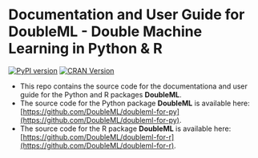 # Documentation and User Guide for DoubleML - Double Machine Learning in Python & R

[![PyPI version](https://badge.fury.io/py/DoubleML.svg)](https://badge.fury.io/py/DoubleML)
[![CRAN Version](https://www.r-pkg.org/badges/version/DoubleML)](https://cran.r-project.org/package=DoubleML)

- This repo contains the source code for the documentationa and user guide for the Python and R packages **DoubleML**.
- The source code for the Python package **DoubleML** is available here: [https://github.com/DoubleML/doubleml-for-py](https://github.com/DoubleML/doubleml-for-py).
- The source code for the R package **DoubleML** is available here: [https://github.com/DoubleML/doubleml-for-r](https://github.com/DoubleML/doubleml-for-r).

